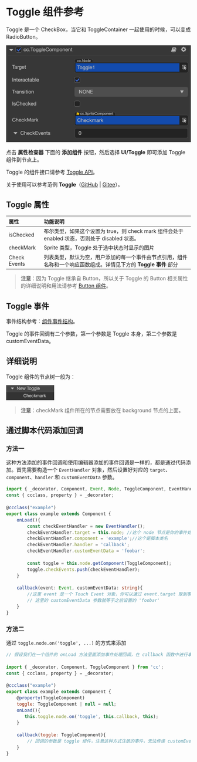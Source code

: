 # Toggle 组件参考

Toggle 是一个 CheckBox，当它和 ToggleContainer 一起使用的时候，可以变成 RadioButton。

![toggle1](toggle/toggle.png)

点击 **属性检查器** 下面的 **添加组件** 按钮，然后选择 **UI/Toggle** 即可添加 Toggle 组件到节点上。

Toggle 的组件接口请参考 [Toggle API](__APIDOC__/zh/classes/ui.toggle.html)。

关于使用可以参考范例 **Toggle**（[GitHub](https://github.com/cocos/cocos-test-projects/tree/v3.0/assets/cases/ui/09.toggle) | [Gitee](https://gitee.com/mirrors_cocos-creator/test-cases-3d/tree/v3.0/assets/cases/ui/09.toggle)）。

## Toggle 属性

| 属性           | 功能说明     |
| :------------- | :----------   |
| isChecked      | 布尔类型，如果这个设置为 true，则 check mark 组件会处于 enabled 状态，否则处于 disabled 状态。 |
| checkMark      | Sprite 类型，Toggle 处于选中状态时显示的图片  |
| Check Events   | 列表类型，默认为空，用户添加的每一个事件由节点引用，组件名称和一个响应函数组成。详情见下方的 **Toggle 事件** 部分  |

> **注意**：因为 Toggle 继承自 Button，所以关于 Toggle 的 Button 相关属性的详细说明和用法请参考 [Button 组件](button.md)。

## Toggle 事件

事件结构参考：[组件事件结构](./button.md#组件事件结构)。

Toggle 的事件回调有二个参数，第一个参数是 Toggle 本身，第二个参数是 customEventData。

## 详细说明

Toggle 组件的节点树一般为：

![toggle-node-tree](toggle/toggle-node-tree.png)

> **注意**：checkMark 组件所在的节点需要放在 background 节点的上面。

## 通过脚本代码添加回调

### 方法一

这种方法添加的事件回调和使用编辑器添加的事件回调是一样的，都是通过代码添加。首先需要构造一个 `EventHandler` 对象，然后设置好对应的 `target`、`component`、`handler` 和 `customEventData` 参数。

```ts
import { _decorator, Component, Event, Node, ToggleComponent, EventHandler } from 'cc';
const { ccclass, property } = _decorator;

@ccclass("example")
export class example extends Component {
    onLoad(){
        const checkEventHandler = new EventHandler();
        checkEventHandler.target = this.node; //这个 node 节点是你的事件处理代码组件所属的节点
        checkEventHandler.component = 'example';//这个是脚本类名
        checkEventHandler.handler = 'callback';
        checkEventHandler.customEventData = 'foobar';

        const toggle = this.node.getComponent(ToggleComponent);
        toggle.checkEvents.push(checkEventHandler);
    }

    callback(event: Event, customEventData: string){
        //这里 event 是一个 Touch Event 对象，你可以通过 event.target 取到事件的发送节点
        // 这里的 customEventData 参数就等于之前设置的 'foobar'
    }
}
```

### 方法二

通过 `toggle.node.on('toggle', ...)` 的方式来添加

```js
// 假设我们在一个组件的 onLoad 方法里面添加事件处理回调，在 callback 函数中进行事件处理

import { _decorator, Component, ToggleComponent } from 'cc';
const { ccclass, property } = _decorator;

@ccclass("example")
export class example extends Component {
    @property(ToggleComponent)
    toggle: ToggleComponent | null = null;
    onLoad(){
       this.toggle.node.on('toggle', this.callback, this);
    }

    callback(toggle: ToggleComponent){
        // 回调的参数是 toggle 组件，注意这种方式注册的事件，无法传递 customEventData
    }
}
```
